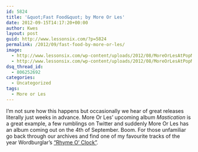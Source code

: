 ```yaml
---
id: 5824
title: '&quot;Fast Food&quot; by More Or Les'
date: 2012-09-15T14:17:20+00:00
author: Kwes
layout: post
guid: http://www.lessonsix.com/?p=5824
permalink: /2012/09/fast-food-by-more-or-les/
image:
  - http://www.lessonsix.com/wp-content/uploads/2012/08/MoreOrLesAtPopMtl07.jpeg
  - http://www.lessonsix.com/wp-content/uploads/2012/08/MoreOrLesAtPopMtl07.jpeg
dsq_thread_id:
  - 806252692
categories:
  - Uncategorized
tags:
  - More or Les
---
```

I&#8217;m not sure how this happens but occasionally we hear of great releases literally just weeks in advance. More Or Les&#8217; upcoming album _Mastication_ is a great example, a few rumblings on Twitter and suddenly More Or Les has an album coming out on the 4th of September. Boom. For those unfamiliar go back through our archives and find one of my favourite tracks of the year Wordburglar&#8217;s [&#8220;Rhyme O&#8217; Clock&#8221;](http://www.lessonsix.com/2012/04/rhyme-oclock-by-wordburglar/).